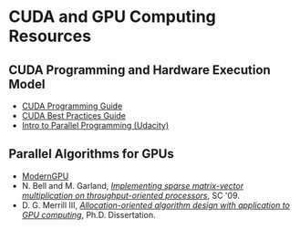 # CUDA and GPU Computing Resources

## CUDA Programming and Hardware Execution Model

* [CUDA Programming Guide](http://docs.nvidia.com/cuda/cuda-c-programming-guide/index.html)
* [CUDA Best Practices Guide](http://docs.nvidia.com/cuda/cuda-c-best-practices-guide/index.html)
* [Intro to Parallel Programming (Udacity)](https://www.udacity.com/course/intro-to-parallel-programming--cs344)

## Parallel Algorithms for GPUs

* [ModernGPU](https://nvlabs.github.io/moderngpu/)
* N. Bell and M. Garland, _[Implementing sparse matrix-vector multiplication on throughput-oriented processors](http://www.mgarland.org/files/papers/sc09-spmv-throughput.pdf)_, SC '09.
* D. G. Merrill III, _[Allocation-oriented algorithm design with application to GPU computing](https://5d3c0b13-a-62cb3a1a-s-sites.googlegroups.com/site/duanemerrill/dissertation.pdf)_, Ph.D. Dissertation.
